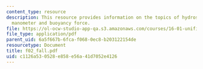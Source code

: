 ```yaml
---
content_type: resource
description: This resource provides information on the topics of hydrostatic equation,
  manometer and buoyancy force.
file: https://ol-ocw-studio-app-qa.s3.amazonaws.com/courses/16-01-unified-engineering-i-ii-iii-iv-fall-2005-spring-2006/c1126a530528e858e56a41d7052e4126_f02_fall.pdf
file_type: application/pdf
parent_uid: 6a5f667b-6fca-f068-0ec8-b203122154de
resourcetype: Document
title: f02_fall.pdf
uid: c1126a53-0528-e858-e56a-41d7052e4126
---
```

